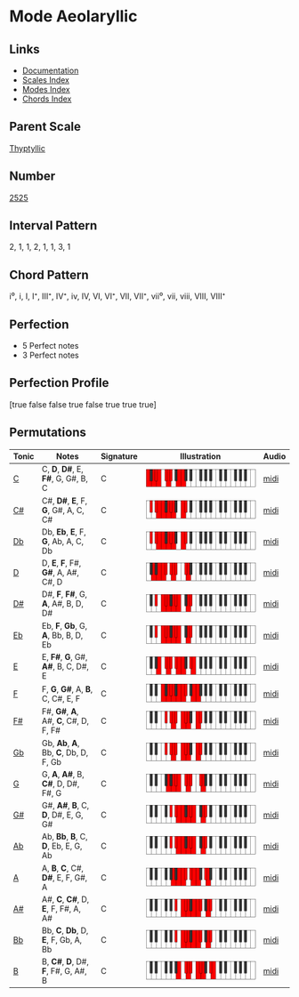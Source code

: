 # Mode Aeolaryllic

## Links

- [Documentation](index.md)
- [Scales Index](Scales.md)
- [Modes Index](Modes.md)
- [Chords Index](Chords.md)

## Parent Scale

[Thyptyllic](ScaleThyptyllic.md)

## Number

[2525](https://ianring.com/musictheory/scales/2525)

## Interval Pattern

2, 1, 1, 2, 1, 1, 3, 1

## Chord Pattern

i⁰, i, I, I⁺, III⁺, IV⁺, iv, IV, VI, VI⁺, VII, VII⁺, vii⁰, vii, viii, VIII, VIII⁺

## Perfection

- 5 Perfect notes
- 3 Perfect notes

## Perfection Profile

[true false false true false true true true]

## Permutations

| Tonic | Notes | Signature | Illustration | Audio |
|-------|-------|-----------|--------------|-------|
| [C](ModeCNaturalAeolaryllic.md) | C, **D**, **D#**, E, **F#**, G, G#, B, C | C | ![CNaturalAeolaryllic](ModeCNaturalAeolaryllic.png) | [midi](https://github.com/edipermadi/music/blob/main/docs/ModeCNaturalAeolaryllic.mid?raw=true) |
| [C#](ModeCSharpAeolaryllic.md) | C#, **D#**, **E**, F, **G**, G#, A, C, C# | C | ![CSharpAeolaryllic](ModeCSharpAeolaryllic.png) | [midi](https://github.com/edipermadi/music/blob/main/docs/ModeCSharpAeolaryllic.mid?raw=true) |
| [Db](ModeDFlatAeolaryllic.md) | Db, **Eb**, **E**, F, **G**, Ab, A, C, Db | C | ![DFlatAeolaryllic](ModeDFlatAeolaryllic.png) | [midi](https://github.com/edipermadi/music/blob/main/docs/ModeDFlatAeolaryllic.mid?raw=true) |
| [D](ModeDNaturalAeolaryllic.md) | D, **E**, **F**, F#, **G#**, A, A#, C#, D | C | ![DNaturalAeolaryllic](ModeDNaturalAeolaryllic.png) | [midi](https://github.com/edipermadi/music/blob/main/docs/ModeDNaturalAeolaryllic.mid?raw=true) |
| [D#](ModeDSharpAeolaryllic.md) | D#, **F**, **F#**, G, **A**, A#, B, D, D# | C | ![DSharpAeolaryllic](ModeDSharpAeolaryllic.png) | [midi](https://github.com/edipermadi/music/blob/main/docs/ModeDSharpAeolaryllic.mid?raw=true) |
| [Eb](ModeEFlatAeolaryllic.md) | Eb, **F**, **Gb**, G, **A**, Bb, B, D, Eb | C | ![EFlatAeolaryllic](ModeEFlatAeolaryllic.png) | [midi](https://github.com/edipermadi/music/blob/main/docs/ModeEFlatAeolaryllic.mid?raw=true) |
| [E](ModeENaturalAeolaryllic.md) | E, **F#**, **G**, G#, **A#**, B, C, D#, E | C | ![ENaturalAeolaryllic](ModeENaturalAeolaryllic.png) | [midi](https://github.com/edipermadi/music/blob/main/docs/ModeENaturalAeolaryllic.mid?raw=true) |
| [F](ModeFNaturalAeolaryllic.md) | F, **G**, **G#**, A, **B**, C, C#, E, F | C | ![FNaturalAeolaryllic](ModeFNaturalAeolaryllic.png) | [midi](https://github.com/edipermadi/music/blob/main/docs/ModeFNaturalAeolaryllic.mid?raw=true) |
| [F#](ModeFSharpAeolaryllic.md) | F#, **G#**, **A**, A#, **C**, C#, D, F, F# | C | ![FSharpAeolaryllic](ModeFSharpAeolaryllic.png) | [midi](https://github.com/edipermadi/music/blob/main/docs/ModeFSharpAeolaryllic.mid?raw=true) |
| [Gb](ModeGFlatAeolaryllic.md) | Gb, **Ab**, **A**, Bb, **C**, Db, D, F, Gb | C | ![GFlatAeolaryllic](ModeGFlatAeolaryllic.png) | [midi](https://github.com/edipermadi/music/blob/main/docs/ModeGFlatAeolaryllic.mid?raw=true) |
| [G](ModeGNaturalAeolaryllic.md) | G, **A**, **A#**, B, **C#**, D, D#, F#, G | C | ![GNaturalAeolaryllic](ModeGNaturalAeolaryllic.png) | [midi](https://github.com/edipermadi/music/blob/main/docs/ModeGNaturalAeolaryllic.mid?raw=true) |
| [G#](ModeGSharpAeolaryllic.md) | G#, **A#**, **B**, C, **D**, D#, E, G, G# | C | ![GSharpAeolaryllic](ModeGSharpAeolaryllic.png) | [midi](https://github.com/edipermadi/music/blob/main/docs/ModeGSharpAeolaryllic.mid?raw=true) |
| [Ab](ModeAFlatAeolaryllic.md) | Ab, **Bb**, **B**, C, **D**, Eb, E, G, Ab | C | ![AFlatAeolaryllic](ModeAFlatAeolaryllic.png) | [midi](https://github.com/edipermadi/music/blob/main/docs/ModeAFlatAeolaryllic.mid?raw=true) |
| [A](ModeANaturalAeolaryllic.md) | A, **B**, **C**, C#, **D#**, E, F, G#, A | C | ![ANaturalAeolaryllic](ModeANaturalAeolaryllic.png) | [midi](https://github.com/edipermadi/music/blob/main/docs/ModeANaturalAeolaryllic.mid?raw=true) |
| [A#](ModeASharpAeolaryllic.md) | A#, **C**, **C#**, D, **E**, F, F#, A, A# | C | ![ASharpAeolaryllic](ModeASharpAeolaryllic.png) | [midi](https://github.com/edipermadi/music/blob/main/docs/ModeASharpAeolaryllic.mid?raw=true) |
| [Bb](ModeBFlatAeolaryllic.md) | Bb, **C**, **Db**, D, **E**, F, Gb, A, Bb | C | ![BFlatAeolaryllic](ModeBFlatAeolaryllic.png) | [midi](https://github.com/edipermadi/music/blob/main/docs/ModeBFlatAeolaryllic.mid?raw=true) |
| [B](ModeBNaturalAeolaryllic.md) | B, **C#**, **D**, D#, **F**, F#, G, A#, B | C | ![BNaturalAeolaryllic](ModeBNaturalAeolaryllic.png) | [midi](https://github.com/edipermadi/music/blob/main/docs/ModeBNaturalAeolaryllic.mid?raw=true) |
